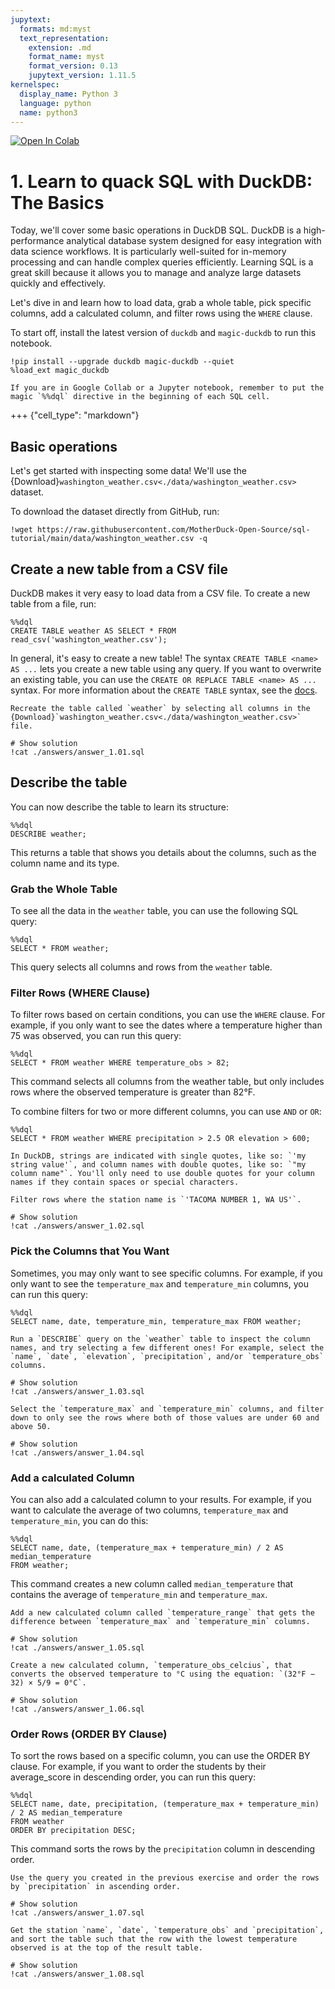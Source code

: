 ```yaml
---
jupytext:
  formats: md:myst
  text_representation:
    extension: .md
    format_name: myst
    format_version: 0.13
    jupytext_version: 1.11.5
kernelspec:
  display_name: Python 3
  language: python
  name: python3
---
```


<a target="_blank" href="https://colab.research.google.com/github/MotherDuck-Open-Source/sql-tutorial">
  <img src="https://colab.research.google.com/assets/colab-badge.svg" alt="Open In Colab"/>
</a>

# 1. Learn to quack SQL with DuckDB: The Basics

Today, we'll cover some basic operations in DuckDB SQL. DuckDB is a high-performance analytical database system designed for easy integration with data science workflows. It is particularly well-suited for in-memory processing and can handle complex queries efficiently. Learning SQL is a great skill because it allows you to manage and analyze large datasets quickly and effectively.

Let's dive in and learn how to load data, grab a whole table, pick specific columns, add a calculated column, and filter rows using the `WHERE` clause.

To start off, install the latest version of `duckdb` and `magic-duckdb` to run this notebook.

```{code-cell}
!pip install --upgrade duckdb magic-duckdb --quiet
%load_ext magic_duckdb
```

```{Note}
If you are in Google Collab or a Jupyter notebook, remember to put the magic `%%dql` directive in the beginning of each SQL cell.
```

+++ {"cell_type": "markdown"}

## Basic operations

Let's get started with inspecting some data! We'll use the {Download}`washington_weather.csv<./data/washington_weather.csv>` dataset.

To download the dataset directly from GitHub, run:

```{code-cell}
!wget https://raw.githubusercontent.com/MotherDuck-Open-Source/sql-tutorial/main/data/washington_weather.csv -q
```

## Create a new table from a CSV file

DuckDB makes it very easy to load data from a CSV file. To create a new table from a file, run:

```{code-cell}
%%dql
CREATE TABLE weather AS SELECT * FROM read_csv('washington_weather.csv');
```

In general, it's easy to create a new table! The syntax `CREATE TABLE <name> AS ...` lets you create a new table using any query. If you want to overwrite an existing table, you can use the `CREATE OR REPLACE TABLE <name> AS ...` syntax. For more information about the `CREATE TABLE` syntax, see the <a href="https://duckdb.org/docs/sql/statements/create_table" target="_blank">docs</a>.

```{admonition} Exercise 1.01
Recreate the table called `weather` by selecting all columns in the {Download}`washington_weather.csv<./data/washington_weather.csv>` file.
```
```{code-cell}
# Show solution
!cat ./answers/answer_1.01.sql
```

## Describe the table

You can now describe the table to learn its structure:

```{code-cell}
%%dql
DESCRIBE weather;
```

This returns a table that shows you details about the columns, such as the column name and its type.

### Grab the Whole Table

To see all the data in the `weather` table, you can use the following SQL query:

```{code-cell}
%%dql
SELECT * FROM weather;
```

This query selects all columns and rows from the `weather` table.

### Filter Rows (WHERE Clause)

To filter rows based on certain conditions, you can use the `WHERE` clause. For example, if you only want to see the dates where a temperature higher than 75 was observed, you can run this query:

```{code-cell}
%%dql
SELECT * FROM weather WHERE temperature_obs > 82;
```

This command selects all columns from the weather table, but only includes rows where the observed temperature is greater than 82°F.

To combine filters for two or more different columns, you can use `AND` or `OR`:

```{code-cell}
%%dql
SELECT * FROM weather WHERE precipitation > 2.5 OR elevation > 600;
```

```{note}
In DuckDB, strings are indicated with single quotes, like so: `'my string value'`, and column names with double quotes, like so: `"my column name"`. You'll only need to use double quotes for your column names if they contain spaces or special characters.
```

```{admonition} Exercise 1.02
Filter rows where the station name is `'TACOMA NUMBER 1, WA US'`.
```
```{code-cell}
# Show solution
!cat ./answers/answer_1.02.sql
```

### Pick the Columns that You Want

Sometimes, you may only want to see specific columns. For example, if you only want to see the `temperature_max` and `temperature_min` columns, you can run this query:

```{code-cell}
%%dql
SELECT name, date, temperature_min, temperature_max FROM weather;
```

```{admonition} Exercise 1.03
Run a `DESCRIBE` query on the `weather` table to inspect the column names, and try selecting a few different ones! For example, select the `name`, `date`, `elevation`, `precipitation`, and/or `temperature_obs` columns.
```
```{code-cell}
# Show solution
!cat ./answers/answer_1.03.sql
```

```{admonition} Exercise 1.04
Select the `temperature_max` and `temperature_min` columns, and filter down to only see the rows where both of those values are under 60 and above 50.
```
```{code-cell}
# Show solution
!cat ./answers/answer_1.04.sql
```

### Add a calculated Column

You can also add a calculated column to your results. For example, if you want to calculate the average of two columns, `temperature_max` and `temperature_min`, you can do this:

```{code-cell}
%%dql
SELECT name, date, (temperature_max + temperature_min) / 2 AS median_temperature 
FROM weather;
```

This command creates a new column called `median_temperature` that contains the average of `temperature_min` and `temperature_max`.

```{admonition} Exercise 1.05
Add a new calculated column called `temperature_range` that gets the difference between `temperature_max` and `temperature_min` columns.
```
```{code-cell}
# Show solution
!cat ./answers/answer_1.05.sql
```

```{admonition} Exercise 1.06
Create a new calculated column, `temperature_obs_celcius`, that converts the observed temperature to °C using the equation: `(32°F − 32) × 5/9 = 0°C`.
```
```{code-cell}
# Show solution
!cat ./answers/answer_1.06.sql
```

### Order Rows (ORDER BY Clause)
To sort the rows based on a specific column, you can use the ORDER BY clause. For example, if you want to order the students by their average_score in descending order, you can run this query:

```{code-cell}
%%dql
SELECT name, date, precipitation, (temperature_max + temperature_min) / 2 AS median_temperature 
FROM weather
ORDER BY precipitation DESC;
```

This command sorts the rows by the `precipitation` column in descending order.

```{admonition} Exercise 1.07
Use the query you created in the previous exercise and order the rows by `precipitation` in ascending order.
```
```{code-cell}
# Show solution
!cat ./answers/answer_1.07.sql
```

```{admonition} Exercise 1.08
Get the station `name`, `date`, `temperature_obs` and `precipitation`, and sort the table such that the row with the lowest temperature observed is at the top of the result table.
```
```{code-cell}
# Show solution
!cat ./answers/answer_1.08.sql
```
